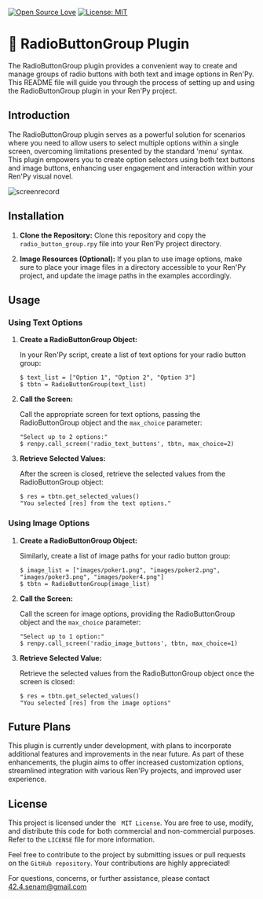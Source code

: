 [![Open Source Love](https://badges.frapsoft.com/os/v1/open-source.png?v=103)](https://github.com/ellerbrock/open-source-badges/) [![License: MIT](https://img.shields.io/badge/License-MIT-yellow.svg)](https://opensource.org/licenses/MIT)

# 🔘 RadioButtonGroup Plugin

The RadioButtonGroup plugin provides a convenient way to create and manage groups of radio buttons with both text and image options in Ren'Py. This README file will guide you through the process of setting up and using the RadioButtonGroup plugin in your Ren'Py project.

## Introduction

The RadioButtonGroup plugin serves as a powerful solution for scenarios where you need to allow users to select multiple options within a single screen, overcoming limitations presented by the standard 'menu' syntax. This plugin empowers you to create option selectors using both text buttons and image buttons, enhancing user engagement and interaction within your Ren'Py visual novel.

![screenrecord](https://github.com/Wendy-Nam/RenPy-RadioButtonGroup/assets/142412339/640033d4-a66d-4ab9-9acd-31c59bdfbe71)

## Installation

1. <b>Clone the Repository:</b>
   Clone this repository and copy the `radio_button_group.rpy` file into your Ren'Py project directory.

2. <b>Image Resources (Optional):</b>
   If you plan to use image options, make sure to place your image files in a directory accessible to your Ren'Py project, and update the image paths in the examples accordingly.

## Usage

### Using Text Options

1.  <b>Create a RadioButtonGroup Object:</b>

    In your Ren'Py script, create a list of text options for your radio button group:

    ```renpy
    $ text_list = ["Option 1", "Option 2", "Option 3"]
    $ tbtn = RadioButtonGroup(text_list)
    ```

2.  <b>Call the Screen:</b>

    Call the appropriate screen for text options, passing the RadioButtonGroup object and the `max_choice` parameter:

    ```renpy
    "Select up to 2 options:"
    $ renpy.call_screen('radio_text_buttons', tbtn, max_choice=2)
    ```

3.  <b>Retrieve Selected Values:</b>

    After the screen is closed, retrieve the selected values from the RadioButtonGroup object:

    ```renpy
    $ res = tbtn.get_selected_values()
    "You selected [res] from the text options."
    ```

### Using Image Options

1.  <b>Create a RadioButtonGroup Object:</b>

    Similarly, create a list of image paths for your radio button group:

     ```renpy
     $ image_list = ["images/poker1.png", "images/poker2.png", "images/poker3.png", "images/poker4.png"]
     $ tbtn = RadioButtonGroup(image_list)
     ```

2.  <b>Call the Screen:</b>

    Call the screen for image options, providing the RadioButtonGroup object and the `max_choice` parameter:

    ```renpy
    "Select up to 1 option:"
    $ renpy.call_screen('radio_image_buttons', tbtn, max_choice=1)
    ```

3.  <b>Retrieve Selected Value:</b>

      Retrieve the selected values from the RadioButtonGroup object once the screen is closed:
   
     ```renpy
     $ res = tbtn.get_selected_values()
     "You selected [res] from the image options"

     ```

## Future Plans

This plugin is currently under development, with plans to incorporate additional features and improvements in the near future. As part of these enhancements, the plugin aims to offer increased customization options, streamlined integration with various Ren'Py projects, and improved user experience.

## License

This project is licensed under the ` MIT License`. You are free to use, modify, and distribute this code for both commercial and non-commercial purposes. Refer to the `LICENSE` file for more information.

Feel free to contribute to the project by submitting issues or pull requests on the `GitHub repository`. Your contributions are highly appreciated!

For questions, concerns, or further assistance, please contact 42.4.senam@gmail.com
